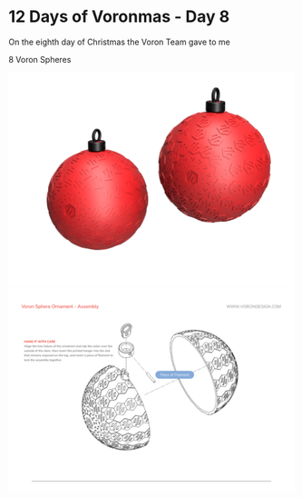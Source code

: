 # 12 Days of Voronmas - Day 8

On the eighth day of Christmas the Voron Team gave to me

8 Voron Spheres

![Overview Image](Voron_Sphere_Ornaments.png)
![Assembly Image](Voron_Sphere_Ornaments_Assembly.png)
